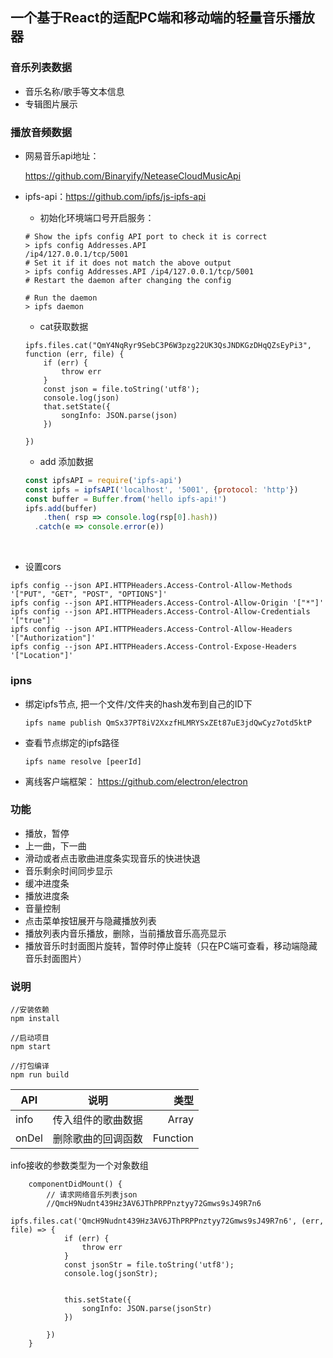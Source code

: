﻿## 一个基于React的适配PC端和移动端的轻量音乐播放器

### 音乐列表数据

- 音乐名称/歌手等文本信息
- 专辑图片展示

### 播放音频数据

- 网易音乐api地址：

  https://github.com/Binaryify/NeteaseCloudMusicApi


- ipfs-api：https://github.com/ipfs/js-ipfs-api

  - 初始化环境端口号开启服务：

  ```shell
  # Show the ipfs config API port to check it is correct
  > ipfs config Addresses.API
  /ip4/127.0.0.1/tcp/5001
  # Set it if it does not match the above output
  > ipfs config Addresses.API /ip4/127.0.0.1/tcp/5001
  # Restart the daemon after changing the config

  # Run the daemon
  > ipfs daemon
  ```

  - cat获取数据

  ```react
  ipfs.files.cat("QmY4NqRyr9SebC3P6W3pzg22UK3QsJNDKGzDHqQZsEyPi3", function (err, file) {
      if (err) {
          throw err
      }
      const json = file.toString('utf8');
      console.log(json)
      that.setState({
          songInfo: JSON.parse(json)
      })

  })
  ```

  - add 添加数据

  ```js
  const ipfsAPI = require('ipfs-api')
  const ipfs = ipfsAPI('localhost', '5001', {protocol: 'http'})
  const buffer = Buffer.from('hello ipfs-api!')
  ipfs.add(buffer)
      .then( rsp => console.log(rsp[0].hash))
  	.catch(e => console.error(e))
  ```

  ​

- 设置cors

```shell
ipfs config --json API.HTTPHeaders.Access-Control-Allow-Methods '["PUT", "GET", "POST", "OPTIONS"]'
ipfs config --json API.HTTPHeaders.Access-Control-Allow-Origin '["*"]'
ipfs config --json API.HTTPHeaders.Access-Control-Allow-Credentials '["true"]'
ipfs config --json API.HTTPHeaders.Access-Control-Allow-Headers '["Authorization"]'
ipfs config --json API.HTTPHeaders.Access-Control-Expose-Headers '["Location"]'
```

### ipns

- 绑定ipfs节点, 把一个文件/文件夹的hash发布到自己的ID下

  `ipfs name publish QmSx37PT8iV2XxzfHLMRYSxZEt87uE3jdQwCyz7otd5ktP`

- 查看节点绑定的ipfs路径

  `ipfs name resolve [peerId]`

- 离线客户端框架： https://github.com/electron/electron

### 功能
 * 播放，暂停
 * 上一曲，下一曲
 * 滑动或者点击歌曲进度条实现音乐的快进快退
 * 音乐剩余时间同步显示
 * 缓冲进度条
 * 播放进度条
 * 音量控制
 * 点击菜单按钮展开与隐藏播放列表
 * 播放列表内音乐播放，删除，当前播放音乐高亮显示
 * 播放音乐时封面图片旋转，暂停时停止旋转（只在PC端可查看，移动端隐藏音乐封面图片）


### 说明
```
//安装依赖
npm install

//启动项目
npm start

//打包编译
npm run build
```

| API           | 说明               | 类型      |
| ------------- |:------------------:| --------:|
| info          | 传入组件的歌曲数据    | Array    |
| onDel         | 删除歌曲的回调函数    | Function |

info接收的参数类型为一个对象数组
```
    componentDidMount() {
        // 请求网络音乐列表json
        //QmcH9Nudnt439Hz3AV6JThPRPPnztyy72Gmws9sJ49R7n6
        ipfs.files.cat('QmcH9Nudnt439Hz3AV6JThPRPPnztyy72Gmws9sJ49R7n6', (err, file) => {
            if (err) {
                throw err
            }
            const jsonStr = file.toString('utf8');
            console.log(jsonStr);


            this.setState({
                songInfo: JSON.parse(jsonStr)
            })

        })
    }

```
